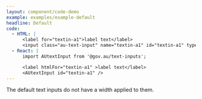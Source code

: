 ```yaml
---
layout: component/code-demo
example: examples/example-default
headline: Default
code:
  - HTML: |
      <label for="textin-a1">label text</label>
      <input class="au-text-input" name="textin-a1" id="textin-a1" type="text" value="value">
  - React: |
      import AUtextInput from '@gov.au/text-inputs';

      <label htmlFor="textin-a1" >label text</label>
      <AUtextInput id="textin-a1" />
---
```


The default text inputs do not have a width applied to them.
